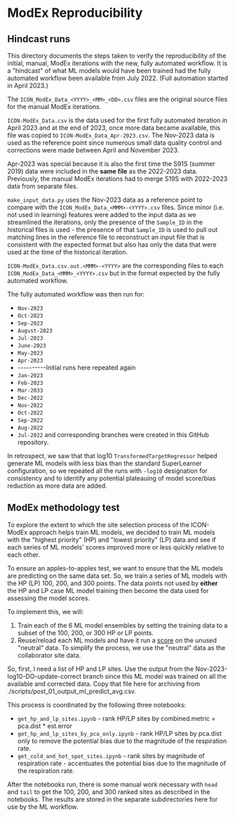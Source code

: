 # ModEx Reproducibility

## Hindcast runs

This directory documents the steps taken to
verify the reproducibility of the initial,
manual, ModEx iterations with the new,
fully automated workflow. It is a "hindcast"
of what ML models would have been trained
had the fully automated workflow been
available from July 2022. (Full automation
started in April 2023.)

The `ICON_ModEx_Data_<YYYY>_<MM>_<DD>.csv`
files are the original source files for the
manual ModEx iterations.

`ICON-ModEx_Data.csv` is the data used for
the first fully automated iteration in April 2023
and at the end of 2023, once more data became available,
this file was copied to `ICON-ModEx_Data_Apr-2023.csv`.
The Nov-2023 data is used as the reference point
since numerous small data quality control and
corrections were made between April and November
2023.

Apr-2023 was special because it is also the
first time the S91S (summer 2019) data were
included in the **same file** as the 2022-2023
data.  Previously, the manual ModEx iterations 
had to merge S19S with 2022-2023 data from 
separate files.

`make_input_data.py` uses the Nov-2023 data
as a reference point to compare with the
`ICON_ModEx_Data_<MMM>-<YYYY>.csv` files.
Since minor (i.e. not used in learning) features
were added to the input data as we streamlined
the iterations, only the presence of the `Sample_ID`
in the historical files is used - the presence of
that `Sample_ID` is used to pull out matching lines in
the reference file to reconstruct an input file
that is consistent with the expected format but
also has only the data that were used at the time
of the historical iteration.

`ICON-ModEx_Data.csv.out.<MMM>-<YYYY>` are the
corresponding files to each `ICON_ModEx_Data_<MMM>_<YYYY>.csv`
but in the format expected by the fully automated
workflow.

The fully automated workflow was then run for:
+ `Nov-2023`
+ `Oct-2023`
+ `Sep-2023`
+ `August-2023`
+ `Jul-2023`
+ `June-2023`
+ `May-2023`
+ `Apr-2023`
+ ----------Initial runs here repeated again
+ `Jan-2023`
+ `Feb-2023`
+ `Mar-2033`
+ `Dec-2022`
+ `Nov-2022`
+ `Oct-2022`
+ `Sep-2022`
+ `Aug-2022`
+ `Jul-2022`
and corresponding branches were created in
this GitHub repository.

In retrospect, we saw that that log10 `TransformedTargetRegressor`
helped generate ML models with less bias than the standard SuperLearner
configuration, so we repeated all the runs with `-log10` designation
for consistency and to identify any potential plateauing of model
score/bias reduction as more data are added.

## ModEx methodology test

To explore the extent to which the site selection process of the 
ICON-ModEx approach helps train ML models, we decided to train ML
models with the "highest priority" (HP) and "lowest priority" (LP) 
data and see if each series of ML models' scores improved more or 
less quickly relative to each other.

To ensure an apples-to-apples test, we want to ensure that
the ML models are predicting on the same data set. So, we train
a series of ML models with the HP (LP) 100, 200, and 300 
points. The data points not used by **either** the HP and LP
case ML model training then become the data used for assessing
the model scores.

To implement this, we will:
1. Train each of the 6 ML model ensembles by setting the training data
   to a subset of the 100, 200, or 300 HP or LP points.
2. Reuse/reload each ML models and have it run a [score](https://scikit-learn.org/stable/modules/generated/sklearn.dummy.DummyRegressor.html#sklearn.dummy.DummyRegressor.score)
   on the unused "neutral" data. To simplify the process,
   we use the "neutral" data as the collaborator site data.

So, first, I need a list of HP and LP sites. Use the output
from the Nov-2023-log10-DO-update-correct branch since this ML model
was trained on all the available and corrected data. Copy that file
here for archiving from ./scripts/post_01_output_ml_predict_avg.csv.

This process is coordinated by the following three notebooks:
+ `get_hp_and_lp_sites.ipynb` - rank HP/LP sites by combined.metric = pca.dist * est.error
+ `get_hp_and_lp_sites_by_pca_only.ipynb` - rank HP/LP sites by pca.dist only to remove the potential bias due to the magnitude of the respiration rate.
+ `get_cold_and_hot_spot_sites.ipynb` - rank sites by magnitude of respiration rate - accentuates the potential bias due to the magnitude of the respiration rate.

After the notebooks run, there is some manual work necessary with
`head` and `tail` to get the 100, 200, and 300 ranked sites as 
described in the notebooks. The results are stored in the separate
subdirectories here for use by the ML workflow.
